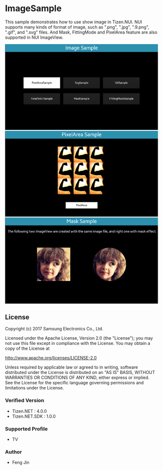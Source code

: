 # ImageSample
This sample demonstrates how to use show image in Tizen.NUI. NUI supports many kinds of format of image, such as ".png", ".jpg", ".9.png", ".gif", and ".svg" files. And Mask, FittingMode and PixelArea feature are also supported in NUI ImageView.

![MainPage](./Screenshots/ImageMain.png)
![PixelArea](./Screenshots/pixelArea.png)
![Mask](./Screenshots/mask.png)

## License
Copyright (c) 2017 Samsung Electronics Co., Ltd.

Licensed under the Apache License, Version 2.0 (the "License");
you may not use this file except in compliance with the License.
You may obtain a copy of the License at

http://www.apache.org/licenses/LICENSE-2.0

Unless required by applicable law or agreed to in writing, software
distributed under the License is distributed on an "AS IS" BASIS,
WITHOUT WARRANTIES OR CONDITIONS OF ANY KIND, either express or implied.
See the License for the specific language governing permissions and
limitations under the License.

### Verified Version
* Tizen.NET : 4.0.0
* Tizen.NET.SDK : 1.0.0


### Supported Profile
* TV

### Author
* Feng Jin
